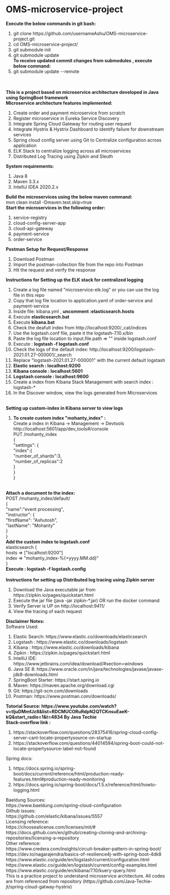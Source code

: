 # OMS-microservice-project
<strong>Execute the below commands in git bash:</strong><br>
<OL>
<LI>git clone https://github.com/usernameAshu/OMS-microservice-project.git <br>
<LI>cd OMS-microservice-project/ <br>
<LI>git submodule init<br>
<LI>git submodule update<br>
<strong>To receive updated commit changes from submodules , execute below command:</strong><br>
<LI>git submodule update --remote
</OL>
<br>
<br>
<strong>This is a project based on microservice architecture developed in Java using SpringBoot framework</strong><br>
<strong>Microservice architecture features implemented:</strong>
<OL>
<LI>Create order and payment microservice from scratch 
<LI>Register microservice in Eureka Service Discovery
<LI>Integrate Spring Cloud Gateway for routing user request
<LI>Integrate Hystrix & Hystrix Dashboard to identify failure for downstream services
<LI>Spring cloud config server using Git to Centralize configuration across application
<LI>ELK Stack to centralize logging across all microservices
<LI>Distributed Log Tracing using Zipkin and Sleuth
</OL>
<strong>System requirements:</strong> <br>
<OL>
<LI>Java 8<br>
<LI>Maven 3.3.x<br>
<LI>IntelliJ IDEA 2020.2.x<br>
</OL>
<strong>Build the microservices using the below maven command:</strong> <br>
mvn clean install -Dmaven.test.skip=true<br>
<strong>Start the microservices in the following order:</strong><br>
<OL>
  <LI>service-registry
  <LI>cloud-config-server-app
  <LI>cloud-api-gateway
  <LI>payment-service
  <LI>order-service
</OL>
<strong>Postman Setup for Request/Response</strong><br>
<OL>
<LI>Download Postman
<LI>Import the postman-collection file from the repo into Postman
<LI>Hit the request and verify the response
</OL>
<strong>Instructions for Setting up the ELK stack for centralized logging</strong><br>
<OL>
<LI>Create a log file named "microservice-elk.log" or you can use the log file in this repo<br>
<LI>Copy that log file location to application.yaml of order-service and payment-service <br>
<LI>Inside file: kibana.yml , <strong>uncomment :elasticsearch.hosts</strong><br>
<LI>Execute <strong>elasticsearch.bat</strong><br>
<LI>Execute <strong>kibana.bat</strong><br>
<LI>Check the deafult index from http://localhost:9200/_cat/indices <br>
<LI>Use the logstash.conf file, paste it the logstash-7.10.x/bin<br>
<LI>Paste the log file location to input.file.path => ""  inside logstash.conf<br>
<LI>Execute : <strong>logstash -f logstash.conf</strong> <br>
<LI>Check the logs of the default index: http://localhost:9200/logstash-2021.01.27-000001/_search <br>
<LI>Replace "logstash-2021.01.27-000001" with the current default logstash<br>
<LI><strong>Elastic search : localhost:9200</strong><br>
<LI><strong>Kibana console : localhost:5601</strong><br>
<LI><strong>Logstash console : localhost:9600</strong><br>
<LI>Create a index from Kibana Stack Management with search index : logstash-* <br>
<LI>In the Discover window, view the logs generated from Microservices<br>
</OL>
<br>
<strong>Setting up custom-index in Kibana server to view logs</strong><br>
<OL>
<LI><strong>To create custom index "mohanty_index" :</strong><br>
Create a index in Kibana -> Management -> Devtools http://localhost:5601/app/dev_tools#/console<br>
  PUT /mohanty_index<br>
{<br>
  "settings": {<br>
    "index":{<br>
      "number_of_shards":3,<br>
      "number_of_replicas":2<br>
    }<br>
  }<br>
}<br>
</OL>
<br>
<strong>Attach a document to the index:</strong><br>
  POST /mohanty_index/default/<br>
{<br>
  "name":"event processing",<br>
  "instructor": {<br>
    "firstName": "Ashutosh",<br>
    "lastName": "Mohanty"<br>
  }<br>
}<br>
<strong>Add the custom index to logstash.conf</strong><br>
elasticsearch { <br>
hosts => ["localhost:9200"]<br>
index => "mohanty_index-%{+yyyy.MM.dd}"<br>
}<br>
<strong>Execute : logstash -f logstash.config</strong><br>
<br>
<strong>Instructions for setting up Distributed log tracing using Zipkin server</strong><br>
<OL>
<LI>Download the Java executable jar from https://zipkin.io/pages/quickstart.html 
<LI>Execute the jar file (java -jar zipkin-*.jar) OR run the docker command
<LI>Verify Server is UP on http://localhost:9411/
<LI>View the tracing of each request
</OL>
<strong>Disclaimer Notes:</strong><br>
Software Used:<br>
<OL>
<LI>Elastic Search: https://www.elastic.co/downloads/elasticsearch
<LI>Logstash : https://www.elastic.co/downloads/logstash
<LI>Kibana : https://www.elastic.co/downloads/kibana
<LI>Zipkin : https://zipkin.io/pages/quickstart.html 
<LI>IntelliJ IDE: https://www.jetbrains.com/idea/download/#section=windows
<LI>Java SE 8: https://www.oracle.com/in/java/technologies/javase/javase-jdk8-downloads.html
<LI>SpringBoot Starter: https://start.spring.io
<LI>Maven: https://maven.apache.org/download.cgi
<LI>Git: https://git-scm.com/downloads
<LI>Postman: https://www.postman.com/downloads/
</OL>
<strong>Tutorial Source: https://www.youtube.com/watch?v=tljuDMmfJz8&list=RDCMUCORuRdpN2QTCKnsuEaeK-kQ&start_radio=1&t=4834 By Java Techie </strong><br>
  <strong>Stack-overflow link :</strong><br>
  <OL>
<LI>https://stackoverflow.com/questions/28375416/spring-cloud-config-server-cant-locate-propertysource-on-startup 
<LI>https://stackoverflow.com/questions/44014594/spring-boot-could-not-locate-propertysource-label-not-found 
  </OL>
Spring docs:<br>
   <OL>
<LI>https://docs.spring.io/spring-boot/docs/current/reference/html/production-ready-features.html#production-ready-monitoring
<LI>https://docs.spring.io/spring-boot/docs/1.5.x/reference/html/howto-logging.html
   </OL>
Baeldung Sources:<br>
https://www.baeldung.com/spring-cloud-configuration<br>
Github issues:<br>
https://github.com/elastic/kibana/issues/5557<br>
Licensing reference:<br>
https://choosealicense.com/licenses/mit/#<br>
https://docs.github.com/en/github/creating-cloning-and-archiving-repositories/licensing-a-repository<br>
Other reference:<br>
https://www.credera.com/insights/circuit-breaker-pattern-in-spring-boot/<br>
https://dev.to/nagarajendra/basics-of-resilience4j-with-spring-boot-4dk8<br>
https://www.elastic.co/guide/en/logstash/current/configuration.html<br>
https://www.elastic.co/guide/en/logstash/current/config-examples.html<br>
https://www.elastic.co/guide/en/kibana/7.10/kuery-query.html<br>
This is a practice project to understand microservice architecture. All codes are from referenced from repository (https://github.com/Java-Techie-jt/spring-cloud-gatway-hystrix)<br>
